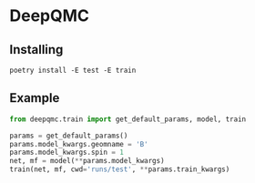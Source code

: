 # DeepQMC

## Installing

```
poetry install -E test -E train
```

## Example

```python
from deepqmc.train import get_default_params, model, train

params = get_default_params()
params.model_kwargs.geomname = 'B'
params.model_kwargs.spin = 1
net, mf = model(**params.model_kwargs)
train(net, mf, cwd='runs/test', **params.train_kwargs)
```
